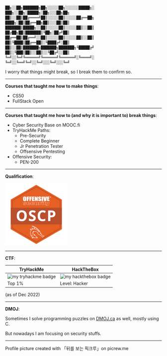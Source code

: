 ```

██╗░░██╗███████╗██╗░░░░░██╗░░░░░░█████╗░  ███╗░░██╗░█████╗░██╗░░░██╗██╗
██║░░██║██╔════╝██║░░░░░██║░░░░░██╔══██╗  ████╗░██║██╔══██╗██║░░░██║██║
███████║█████╗░░██║░░░░░██║░░░░░██║░░██║  ██╔██╗██║███████║╚██╗░██╔╝██║
██╔══██║██╔══╝░░██║░░░░░██║░░░░░██║░░██║  ██║╚████║██╔══██║░╚████╔╝░██║
██║░░██║███████╗███████╗███████╗╚█████╔╝  ██║░╚███║██║░░██║░░╚██╔╝░░██║
╚═╝░░╚═╝╚══════╝╚══════╝╚══════╝░╚════╝░  ╚═╝░░╚══╝╚═╝░░╚═╝░░░╚═╝░░░╚═╝
```

I worry that things might break, so I break them to confirm so.

---

**Courses that taught me how to make things**:

- CS50
- FullStack Open

---

**Courses that taught me how to (and why it is important to) break things**:

- Cyber Security Base on MOOC.fi
- TryHackMe Paths:
    - Pre-Security
    - Complete Beginner
    - Jr Penetration Tester
    - Offsensive Pentesting
- Offensive Security:
    - PEN-200

---

**Qualification**:

![OSCP badge](oscp-badge-shrink.png "OSCP badge")

---

**CTF**:

TryHackMe | HackTheBox
--- | ---
![my tryhackme badge](https://tryhackme-badges.s3.amazonaws.com/terasi.png "tryhackme badge") | ![my hackthebox badge](https://www.hackthebox.com/badge/image/755273)
Top 1% | Level: Hacker

(as of Dec 2022)

---

**DMOJ**:

Sometimes I solve programming puzzles on [DMOJ.ca](https://dmoj.ca/user/tera_si) as well, mostly using C.

But nowadays I am focusing on security stuffs.

---

Profile picture created with 「뒤를 보는 픽크루」on picrew.me
